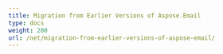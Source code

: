 ```yaml
---
title: Migration from Earlier Versions of Aspose.Email
type: docs
weight: 200
url: /net/migration-from-earlier-versions-of-aspose-email/
---
```



